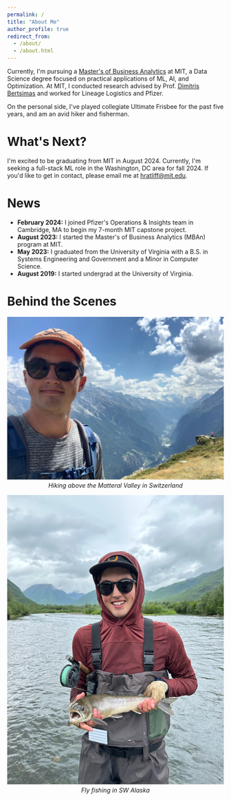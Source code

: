```yaml
---
permalink: /
title: "About Me"
author_profile: true
redirect_from: 
  - /about/
  - /about.html
---
```


Currently, I'm pursuing a [Master's of Business Analytics](https://mitsloan.mit.edu/master-of-business-analytics/explore-program) at MIT, a Data Science degree focused on practical applications of ML, AI, and Optimization. At MIT, I conducted research advised by Prof. [Dimitris Bertsimas](https://www.dbertsim.mit.edu/) and worked for Lineage Logistics and Pfizer.

On the personal side, I've played collegiate Ultimate Frisbee for the past five years, and am an avid hiker and fisherman.

What's Next?
======

I'm excited to be graduating from MIT in August 2024. Currently, I'm seeking a full-stack ML role in the Washington, DC area for fall 2024. If you'd like to get in contact, please email me at [hratliff@mit.edu](mailto:hratliff@mit.edu).

News
======

* **February 2024:** I joined Pfizer's Operations & Insights team in Cambridge, MA to begin my 7-month MIT capstone project.
* **August 2023:** I started the Master's of Business Analytics (MBAn) program at MIT.
* **May 2023:** I graduated from the University of Virginia with a B.S. in Systems Engineering and Government and a Minor in Computer Science.
* **August 2019:** I started undergrad at the University of Virginia.

Behind the Scenes
======
<div style="text-align: center;">
  <img src="files/switzerland.jpeg" alt="Hiking in Switzerland" style="display: block; margin: 0 auto;"/>
  <p style="margin-top: 5px;"><em>Hiking above the Matteral Valley in Switzerland</em></p>
</div>

<div style="text-align: center;">
  <img src="files/alaska.jpeg" alt="Fly fishing in Alaska" style="display: block; margin: 0 auto;"/>
  <p style="margin-top: 5px;"><em>Fly fishing in SW Alaska</em></p>
</div>

<!-- 
At MIT, I conducted healthcare research advised by Prof. [Dimitris Bertsimas](https://www.dbertsim.mit.edu/), worked on supply chain forecasting for Lineage Logistics, and automated for Pfizer. -->

<!-- At MIT, I designed a system for measuring healthcare quality while advised by [Dimitris Bertsimas](), developed a revenue forecasting model for Lineage Logistics that increases visibility into product commodity trends, and built a LLM-based solution that automates knowledge transfer between R&D and manufacturing departments at Pfizer. -->